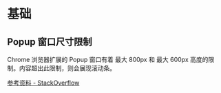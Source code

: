 # 基础

## Popup 窗口尺寸限制

Chrome 浏览器扩展的 Popup 窗口有着 最大 800px 和 最大 600px 高度的限制。内容超出此限制，则会展现滚动条。

[参考资料 - StackOverflow](https://stackoverflow.com/questions/8983165/how-can-i-expand-the-popup-window-of-my-chrome-extension)
